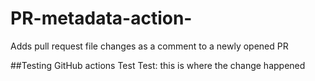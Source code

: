 # PR-metadata-action-
Adds pull request file changes as a comment to a newly opened PR 

##Testing GitHub actions
Test Test: this is where the change happened